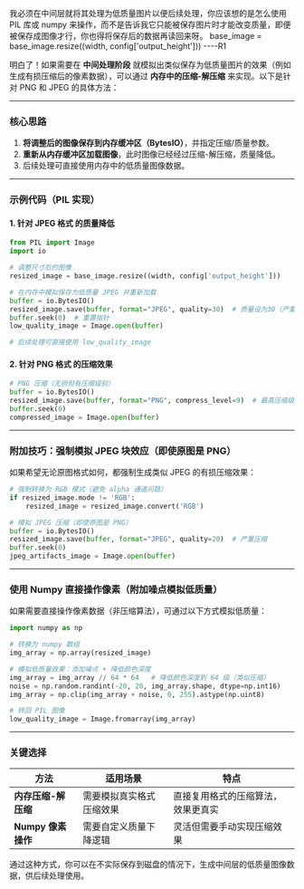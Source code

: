 我必须在中间层就将其处理为低质量图片以便后续处理，你应该想的是怎么使用 PIL 库或 numpy 来操作，而不是告诉我它只能被保存图片时才能改变质量，即便被保存成图像才行，你也得将保存后的数据再读回来呀。
base_image = base_image.resize((width, config['output_height']))
----R1

明白了！如果需要在 **中间处理阶段** 就模拟出类似保存为低质量图片的效果（例如生成有损压缩后的像素数据），可以通过 **内存中的压缩-解压缩** 来实现。以下是针对 PNG 和 JPEG 的具体方法：

---

### 核心思路

1. **将调整后的图像保存到内存缓冲区（BytesIO）**，并指定压缩/质量参数。
2. **重新从内存缓冲区加载图像**，此时图像已经经过压缩-解压缩，质量降低。
3. 后续处理可直接使用内存中的低质量图像数据。

---

### 示例代码（PIL 实现）

#### 1. 针对 **JPEG 格式** 的质量降低

```python
from PIL import Image
import io

# 调整尺寸后的图像
resized_image = base_image.resize((width, config['output_height']))

# 在内存中模拟保存为低质量 JPEG 并重新加载
buffer = io.BytesIO()
resized_image.save(buffer, format="JPEG", quality=30)  # 质量设为30（严重压缩）
buffer.seek(0)  # 重置指针
low_quality_image = Image.open(buffer)

# 后续处理可直接使用 low_quality_image
```

#### 2. 针对 **PNG 格式** 的压缩效果

```python
# PNG 压缩（无损但有压缩级别）
buffer = io.BytesIO()
resized_image.save(buffer, format="PNG", compress_level=9)  # 最高压缩级别
buffer.seek(0)
compressed_image = Image.open(buffer)
```

---

### 附加技巧：强制模拟 JPEG 块效应（即使原图是 PNG）

如果希望无论原图格式如何，都强制生成类似 JPEG 的有损压缩效果：

```python
# 强制转换为 RGB 模式（避免 alpha 通道问题）
if resized_image.mode != 'RGB':
    resized_image = resized_image.convert('RGB')

# 模拟 JPEG 压缩（即使原图是 PNG）
buffer = io.BytesIO()
resized_image.save(buffer, format="JPEG", quality=20)  # 严重压缩
buffer.seek(0)
jpeg_artifacts_image = Image.open(buffer)
```

---

### 使用 Numpy 直接操作像素（附加噪点模拟低质量）

如果需要直接操作像素数据（非压缩算法），可通过以下方式模拟低质量：

```python
import numpy as np

# 转换为 numpy 数组
img_array = np.array(resized_image)

# 模拟低质量效果：添加噪点 + 降低颜色深度
img_array = img_array // 64 * 64   # 降低颜色深度到 64 级（类似压缩）
noise = np.random.randint(-20, 20, img_array.shape, dtype=np.int16)
img_array = np.clip(img_array + noise, 0, 255).astype(np.uint8)

# 转回 PIL 图像
low_quality_image = Image.fromarray(img_array)
```

---

### 关键选择

| 方法                | 适用场景                 | 特点                               |
| ------------------- | ------------------------ | ---------------------------------- |
| **内存压缩-解压缩** | 需要模拟真实格式压缩效果 | 直接复用格式的压缩算法，效果更真实 |
| **Numpy 像素操作**  | 需要自定义质量下降逻辑   | 灵活但需要手动实现压缩效果         |

通过这种方式，你可以在不实际保存到磁盘的情况下，生成中间层的低质量图像数据，供后续处理使用。
